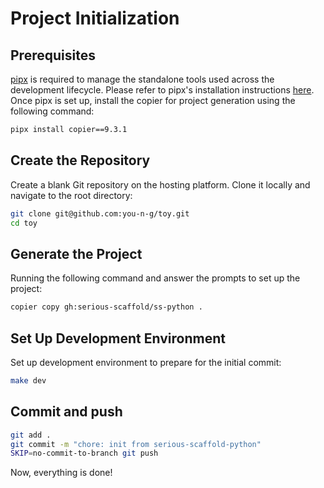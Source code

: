 # Project Initialization

## Prerequisites

[pipx](https://pipx.pypa.io/) is required to manage the standalone tools used across the development lifecycle.
Please refer to pipx's installation instructions [here](https://pipx.pypa.io/stable/installation/).
Once pipx is set up, install the copier for project generation using the following command:

```bash
pipx install copier==9.3.1
```

## Create the Repository

Create a blank Git repository on the hosting platform. Clone it locally and navigate to the root directory:

```bash
git clone git@github.com:you-n-g/toy.git
cd toy
```

## Generate the Project

Running the following command and answer the prompts to set up the project:

```bash
copier copy gh:serious-scaffold/ss-python .
```

## Set Up Development Environment

Set up development environment to prepare for the initial commit:

```bash
make dev
```

## Commit and push

```bash
git add .
git commit -m "chore: init from serious-scaffold-python"
SKIP=no-commit-to-branch git push
```

Now, everything is done!
